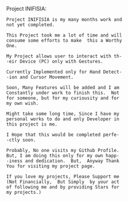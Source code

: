 Project INIFISIA:

    Project INIFISIA is my many months work and 
    not yet completed.

    This Project took me a lot of time and will
    consume some efforts to make  this a Worthy 
    One.

    My Project allows user to interact with th-
    -eir Device (PC) only with Gestures.
    
    Currently Implemented only for Hand Detect-
    -ion and Cursor Movement.

    Soon, Many Features will be added and I am 
    Constantly under work to finish this.  Not
    for someone, but for my curiousity and for
    my own wish.

    Might take some long time, Since I have my
    personal works to do and only Developer in
    this project is me.

    I Hope that this would be completed perfe-
    -ctly soon.
    
    Probably, No one visits my Github Profile.
    But, I am doing this only for my own happ-
    -iness and dedication.  But,  Anyway Thank
    You for visiting my project page.

    If you love my projects, Please Support me
    (Not Financially,  But Simply  by your act
    of following me and by providing Stars for
    my projects.)
